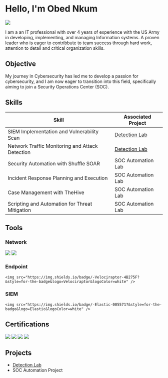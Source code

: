 # Hello, I'm Obed Nkum
<a href="https://www.linkedin.com/in/obed-nkum/"><img src="https://img.shields.io/badge/-LinkedIn-0072b1?&style=for-the-badge&logo=linkedin&logoColor=white" /></a>



I am a an IT professional with over 4 years of experience with the US Army in developing, implementing, and managing Information systems. A proven leader who is eager to contribbute to team success through hard work, attention to detail and critical organization skills.

## Objective


My journey in Cybersecurity has led me to develop a passion for cybersecurity, and I am now eager to transition into this field, specifically aiming to join a Security Operations Center (SOC).

## Skills


| Skill                                         | Associated Project         |
|-----------------------------------------------|----------------------------|
| SIEM Implementation and Vulnerability Scan          | <a href="https://github.com/obednkum/Vulnerability-Scan/blob/main/README%20(1).md">Detection Lab</a>|
| Network Traffic Monitoring and Attack Detection | <a href="https://google.com">Detection Lab</a>|
| Security Automation with Shuffle SOAR         | SOC Automation Lab|
| Incident Response Planning and Execution      | SOC Automation Lab|
| Case Management with TheHive                  | SOC Automation Lab|
| Scripting and Automation for Threat Mitigation | SOC Automation Lab|

## Tools


### Network
<div>
    <img src="https://img.shields.io/badge/-Wireshark-1679A7?&style=for-the-badge&logo=Wireshark&logoColor=white" />
    <img src="https://img.shields.io/badge/-Zenmap-000000?&style=for-the-badge&logo=Zenmap&logoColor=white" />


</div>

### Endpoint
<div>
    
    <img src="https://img.shields.io/badge/-Velociraptor-4B275F?&style=for-the-badge&logo=Velociraptor&logoColor=white" />
</div>

### SIEM
<div>

    <img src="https://img.shields.io/badge/-Elastic-005571?&style=for-the-badge&logo=Elastic&logoColor=white" />
</div>

## Certifications

<div>
<img src="https://img.shields.io/badge/-Security%2B-FF0000?&style=for-the-badge&logo=CompTIA&logoColor=white" />
<img src="https://img.shields.io/badge/-CYSA%2B-FF0000?&style=for-the-badge&logo=CompTIA&logoColor=white" />
<img src="https://img.shields.io/badge/-CASP%2B-FF0000?&style=for-the-badge&logo=CompTIA&logoColor=white" />
<img src="https://img.shields.io/badge/-CISSP-FF0000?&style=for-the-badge&logo=ISC2&logoColor=white" />

</div>

## Projects
- <a href="https://github.com/obednkum/Vulnerability-Scan/blob/main/README%20(1).md">Detection Lab</a>
- SOC Automation Project

